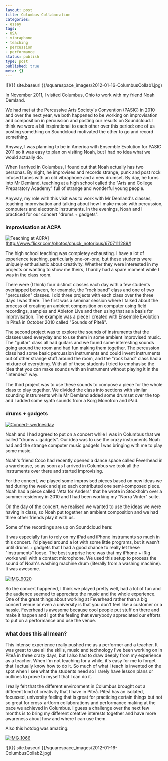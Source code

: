 ```yaml
---
layout: post
title: Columbus Collaboration
categories:
- essay
tags:
- USA
- vibraphone
- teaching
- percussion
- performance
status: publish
type: post
published: true
meta: {}
---
```


![]({{ site.baseurl }}/squarespace_images/2012-01-16-ColumbusCollab1.jpg)

In November 2011, I visited Columbus, Ohio to work with my friend Noah Demland.

We had met at the Percussive Arts Society's Convention (PASIC) in 2010 and over the next year, we both happened to be working on improvisation and composition in percussion and posting our results on Soundcloud. I think we were a bit inspirational to each other over this period: one of us posting something on Soundcloud motivated the other to go and record something.

Anyway, I was planning to be in America with Ensemble Evolution for PASIC 2011 so it was easy to plan on visiting Noah, but I had no idea what we would actually do.

When I arrived in Columbus, I found out that Noah actually has two personas. By night, he improvises and records strange, punk and post rock infused tunes with an old vibraphone and a new drumset. By day, he turns into Mr Demland, teaching at a high school called the "Arts and College Preparatory Academy" full of strange and wonderful young people.

Anyway, my role with this visit was to work with Mr Demland's classes, teaching improvisation and talking about how I make music with percussion, computers and electronic instruments. In the evenings, Noah and I practiced for our concert "drums + gadgets".

### improvisation at ACPA

<!-- TODO: see if these flickr images still work. -->

![Teaching at ACPA](http://farm8.staticflickr.com/7034/6707111289_8474471296.jpg)](http://www.flickr.com/photos/chuck_notorious/6707111289/)

The high school teaching was completey exhausting. I have a lot of experience teaching, particularly one-on-one, but these students were uniquely enthusiastic about creativity. Whether they were interested in my projects or wanting to show me theirs, I hardly had a spare moment while I was in the class room.

There were (I think) four distinct classes each day with a few students overlapped between, for example, the "rock band" class and one of two "percussion" classes.  I did three projects with each class over the three days I was there. The first was a seminar session where I talked about the process of creating an ambient  composition on computer using field recordings, samples and Ableton Live and then using that as a basis for improvisation. The example was a piece I created with Ensemble Evolution in Piteå in October 2010 called "Sounds of Piteå".

The second project was to explore the sounds of instruments that the classes used everyday and to use them in some ambient improvised music. The "guitar" class all had guitars and we found some interesting sounds going around the room and had fun making them together. The percussion class had some basic percussion instruments and could invent instruments out of other strange stuff around the room, and the "rock band" class had a mixture of everything. With all of these students I tried to emphasise the idea that you can make sounds with an instrument without playing it in the "intended" way.

The third project was to use these sounds to compose a piece for the whole class to play together. We divided the class into sections with similar sounding instruments while Mr Demland added some drumset over the top and I added some synth sounds from a Korg Monotron and iPad.

### drums + gadgets

[![Concert- wednesday](http://farm7.staticflickr.com/6056/6343814629_6b331bebfc.jpg)](http://www.flickr.com/photos/chuck_notorious/6343814629/)

Noah and I had agreed to put on a concert while I was in Columbus that we called "drums + gadgets". Our idea was to use the crazy instruments Noah had and the strange computer music gadgets I was bringing with me to play some music.

Noah's friend Coco had recently opened a dance space called Feverhead in a warehouse, so as soon as I arrived in Columbus we took all the instruments over there and started improvising.

For the concert, we played some improvised pieces based on new ideas we had during the week and also each contributed one semi-composed piece. Noah had a piece called "Åtta för Anders" that he wrote in Stockholm over a summer residency in 2010 and I had been working my "Norra Vinter" suite.

On the day of the concert, we realised we wanted to use the ideas we were having in class, so Noah put together an ambient composition and we had three other friends play it with us.

Some of the recordings are up on Soundcloud here:

<!-- TODO: Insert soundcloud recordings of columbus collaboration -->

It was especially fun to rely on my iPad and iPhone instruments so much in this concert. I'd played around a lot with some little programs, but it wasn't until drums + gadgets that I had a good chance to really let these "instruments" loose. The best surprise here was that my iPhone + iRig works well with a contact microphone. We used this setup to process the sound of Noah's washing machine drum (literally from a washing machine). It was awesome.

[![IMG_9020](http://farm8.staticflickr.com/7153/6707135271_32c13a5b92.jpg)](http://www.flickr.com/photos/chuck_notorious/6707135271/)

So the concert happened, I think we played pretty well, had a lot of fun and the audience seemed to appreciate the music and the whole experience. One of the great things about working at Feverhead rather than a big concert venue or even a university is that you don't feel like a customer or a hassle. Feverhead is awesome because cool people put stuff on there and make it happen and I got the feeling that everybody appreciated our efforts to put on a performance and 
use the venue.

### what does this all mean?

This intense experience really pushed me as a performer and a teacher. It was great to use all the skills, music and technology I've been working on in Piteå in three crazy days, but I also had to draw deeply from my experience as a teacher. When I'm not teaching for a while, it's easy for me to forget that I actually know how to do it. So much of what I teach is invented on the spot when I see what the students need so I rarely have lesson plans or outlines to prove to myself that I can do it.

I really felt that the different environment in Columbus brought out a different kind of creativity that I have in Piteå. Piteå has an isolated, focussed, university feeling that is great for practicing certain things but not so great for cross-artform collaborations and performance making at the pace we achieved in Columbus. I guess a challenge over the next few months is to bring my different creative interests together and have more awareness about how and where I can use them.

Also this hotdog was amazing:

[![IMG_1066](http://farm8.staticflickr.com/7027/6707135699_f2a30533b2.jpg)](http://www.flickr.com/photos/chuck_notorious/6707135699/)

![]({{ site.baseurl }}/squarespace_images/2012-01-16-ColumbusCollab2.jpg)

